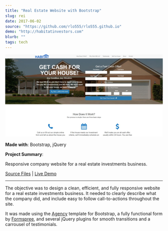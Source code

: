```yaml
---
title: "Real Estate Website with Bootstrap"
slug: rei
date: 2017-06-02
source: "https://github.com/rlo555/rlo555.github.io"
demo: "http://habitatinvestors.com"
blurb: ""
tags: tech
---
```


<img src="../img/rei.jpg" class="profile">

**Made with**: <i class="icon-bootstrap"></i> Bootstrap, <i class="icon-jquery"></i> jQuery

**Project Summary**:

Responsive company website for a real estate investments business.

[Source Files](https://github.com/rlo555/rlo555.github.io) | [Live Demo](http://habitatinvestors.com)<hr />

The objective was to design a clean, efficient, and fully responsive website for a real estate investments business. It needed to clearly describe what the company did, and include easy to follow call-to-actions throughout the site.

It was made using the [Agency](https://startbootstrap.com/template-overviews/agency/) template for Bootstrap, a fully functional form by [Formspree](http://formspree.io), and several jQuery plugins for smooth transitions and a carrousel of testimonials.